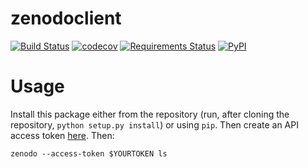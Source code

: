 # zenodoclient

[![Build Status](https://travis-ci.org/shh-dlce/zenodoclient.svg?branch=master)](https://travis-ci.org/shh-dlce/zenodoclient)
[![codecov](https://codecov.io/gh/shh-dlce/zenodoclient/branch/master/graph/badge.svg)](https://codecov.io/gh/shh-dlce/zenodoclient)
[![Requirements Status](https://requires.io/github/cldf/zenodoclient/requirements.svg?branch=master)](https://requires.io/github/cldf/zenodoclient/requirements/?branch=master)
[![PyPI](https://img.shields.io/pypi/v/zenodoclient.svg)](https://pypi.org/project/zenodoclient)

# Usage

Install this package either from the repository (run, after cloning the repository, `python setup.py install`) or using `pip`. Then create an API access token [here](https://zenodo.org/account/settings/applications/tokens/new/). Then:
```
zenodo --access-token $YOURTOKEN ls
```
